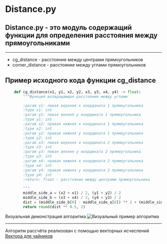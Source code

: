 # Distance.py
## Distance.py - это модуль содержащий функции для определения расстояния между прямоугольниками
____
- cg_distance - расстояние между центрами прямоугольников
- corner_distance - расстояние между углами прямоугольников

## Пример исходного кода функции **cg_distance**
```python
    def cg_distance(x1, y1, x2, y2, x3, y3, x4, y4) -> float:
        """Функция возвращающая расстояние между углами

        :param x1: левая верхняя x коорданата 1 прямоугольника
        :type x1: int
        :param y1: левая вехння y координата 1 прямоугольника
        :type y1: int
        :param x2: правая нижняя x координата 1 прямоугольника
        :type x2: int
        :param y2: правая нижняя y координата 1 прямоугольника
        :type y2: int
        :param x3: левая верхння x координата 2 прямоугольника
        :type x3: int
        :param y3: левая вехння y координата 2 прямоугольника
        :type y3: int
        :param x4: правая нижняя x координата 2 прямоугольника
        :type x4: int
        :param y4: правая нижняя y координата 2 прямоугольника
        :type y4: int
        :return: float - расстояние между центрами прямоугольника

        """
        middle_side_a = (x2 + x1) / 2, (y1 + y2) / 2
        middle_side_b = (x3 + x4) / 2, (y4 + y3) / 2
        dist = (middle_side_b[0] - middle_side_a[0]) ** 2 + (middle_side_b[1] - middle_side_a[1]) ** 2
        return round(dist ** 0.5, 2)
```
Визуальная демонстрация алгоритма
![Визуальный пример алгоритма](https://imgur.com/a/RVoALBP)
____
Алгоритм рассчёта реализован с помощью векторных исчеслений
[Вектора для чайников](http://mathprofi.ru/vektory_dlya_chainikov.html "Вектора для чайников")
